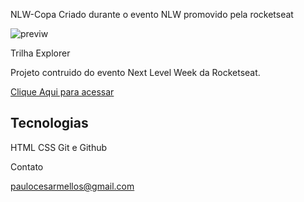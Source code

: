 NLW-Copa
Criado durante o evento NLW promovido pela rocketseat

![previw](./.github/previw.png)


Trilha Explorer

Projeto contruido do evento Next Level Week da Rocketseat.

[Clique Aqui para acessar](https://paulomellos.github.io/NLW/)

## Tecnologias
HTML
CSS
Git e Github

Contato

paulocesarmellos@gmail.com
